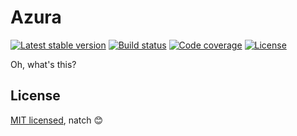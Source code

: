 # Azura

[![Latest stable version](https://poser.pugx.org/oscarpalmer/azura/v)](https://packagist.org/packages/oscarpalmer/azura) [![Build status](https://circleci.com/gh/oscarpalmer/azura/tree/main.svg?style=svg)](https://circleci.com/gh/oscarpalmer/azura/tree/main) [![Code coverage](https://codecov.io/gh/oscarpalmer/azura/branch/main/graph/badge.svg?token=w6SSgxWqxy)](https://codecov.io/gh/oscarpalmer/azura) [![License](https://poser.pugx.org/oscarpalmer/azura/license)](https://packagist.org/packages/oscarpalmer/azura)

Oh, what's this?

## License

[MIT licensed](LICENSE), natch :blush:
